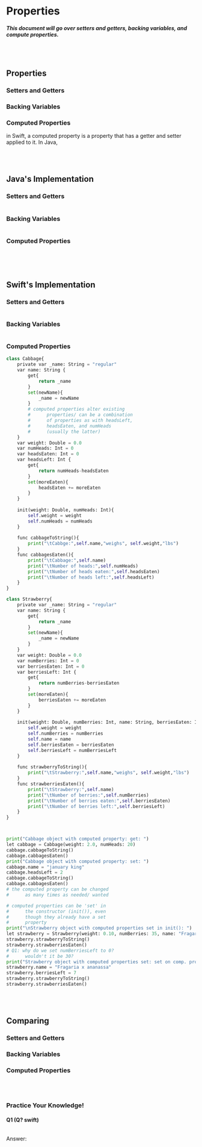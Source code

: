 # Properties
#### *This document will go over setters and getters, backing variables, and compute properties.* 

<br></br>
## Properties
### Setters and Getters
### Backing Variables
### Computed Properties
in Swift, a computed property is a property that has a getter and setter applied to it. In Java, 

<br></br>
## Java's Implementation
### Setters and Getters
```java
```
### Backing Variables
```java
```
### Computed Properties
```java
```

<br></br>
## Swift's Implementation
### Setters and Getters
```python
```
### Backing Variables
```python
```
### Computed Properties
```python
class Cabbage{
    private var _name: String = "regular"
    var name: String {
        get{
            return _name
        }
        set(newName){
            _name = newName
        }
        # computed properties alter existing
        #      properties/ can be a combination
        #      of properties as with headsLeft,
        #      headsEaten, and numHeads
        #      (usually the latter)
    }
    var weight: Double = 0.0
    var numHeads: Int = 0
    var headsEaten: Int = 0
    var headsLeft: Int {
        get{
            return numHeads-headsEaten
        }
        set(moreEaten){
            headsEaten += moreEaten
        }
    }
    
    init(weight: Double, numHeads: Int){
        self.weight = weight
        self.numHeads = numHeads
    }
    
    func cabbageToString(){
        print("\tCabbge:",self.name,"weighs", self.weight,"lbs")
    }
    func cabbagesEaten(){
        print("\tCabbage:",self.name)
        print("\tNumber of heads:",self.numHeads)
        print("\tNumber of heads eaten:",self.headsEaten)
        print("\tNumber of heads left:",self.headsLeft)
    }
}

class Strawberry{
    private var _name: String = "regular"
    var name: String {
        get{
            return _name
        }
        set(newName){
            _name = newName
        }
    }
    var weight: Double = 0.0
    var numBerries: Int = 0
    var berriesEaten: Int = 0
    var berriesLeft: Int {
        get{
            return numBerries-berriesEaten
        }
        set(moreEaten){
            berriesEaten += moreEaten
        }
    }
    
    init(weight: Double, numBerries: Int, name: String, berriesEaten: Int, numBerriesLeft: Int){
        self.weight = weight
        self.numBerries = numBerries
        self.name = name
        self.berriesEaten = berriesEaten
        self.berriesLeft = numBerriesLeft
    }
    
    func strawberryToString(){
        print("\tStrawberry:",self.name,"weighs", self.weight,"lbs")
    }
    func strawberriesEaten(){
        print("\tStrawberry:",self.name)
        print("\tNumber of berries:",self.numBerries)
        print("\tNumber of berries eaten:",self.berriesEaten)
        print("\tNumber of berries left:",self.berriesLeft)
    }
}



print("Cabbage object with computed property: get: ")
let cabbage = Cabbage(weight: 2.0, numHeads: 20)
cabbage.cabbageToString()
cabbage.cabbagesEaten()
print("Cabbage object with computed property: set: ")
cabbage.name = "january king"
cabbage.headsLeft = 2
cabbage.cabbageToString()
cabbage.cabbagesEaten()
# the computed property can be changed
#      as many times as needed/ wanted

# computed properties can be 'set' in
#      the constructor (init()), even
#      though they already have a set 
#      property
print("\nStrawberry object with computed properties set in init(): ")
let strawberry = Strawberry(weight: 0.10, numBerries: 35, name: "Fragaria vesca", berriesEaten: 5, numBerriesLeft: 0)
strawberry.strawberryToString()
strawberry.strawberriesEaten()
# Q1: why do we set numBerriesLeft to 0? 
#      wouldn't it be 30?
print("Strawberry object with computed properties set: set on comp. prop.: ")
strawberry.name = "Fragaria x ananassa"
strawberry.berriesLeft = 7
strawberry.strawberryToString()
strawberry.strawberriesEaten()
```


<br></br>
## Comparing
### Setters and Getters
### Backing Variables
### Computed Properties




<br></br>
### Practice Your Knowledge!

#### Q1 (Q? swift)
```java
```
Answer:

> 





